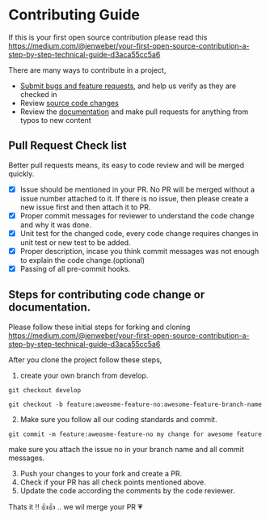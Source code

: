 # Contributing Guide

If this is your first open source contribution please read this https://medium.com/@jenweber/your-first-open-source-contribution-a-step-by-step-technical-guide-d3aca55cc5a6

There are many ways to contribute in a project,

* [Submit bugs and feature requests](https://github.com/Abjayon-Consultancy-Pvt-Ltd/ng-starter-kit/issues), and help us verify as they are checked in
* Review [source code changes](https://github.com/Abjayon-Consultancy-Pvt-Ltd/ng-starter-kit/pulls)
* Review the [documentation](https://github.com/Abjayon-Consultancy-Pvt-Ltd/ng-starter-kit/ng-starte-kit-docs) and make pull requests for anything from typos to new content

## Pull Request Check list

Better pull requests means, its easy to code review and will be merged quickly.

- [x] Issue should be mentioned in your PR. No PR will be merged without a issue number attached to it. If there is no issue, then please create a new issue first and then attach it to PR.
- [x] Proper commit messages for reviewer to understand the code change and why it was done.
- [x] Unit test for the changed code, every code change requires changes in unit test or new test to be added.
- [x] Proper description, incase you think commit messages was not enough to explain the code change.(optional)
- [x] Passing of all pre-commit hooks.

## Steps for contributing code change or documentation.

Please follow these initial steps for forking and cloning https://medium.com/@jenweber/your-first-open-source-contribution-a-step-by-step-technical-guide-d3aca55cc5a6

After you clone the project follow these steps,

1. create your own branch from develop.
```
git checkout develop

git checkout -b feature:aweosme-feature-no:awesome-feature-branch-name
```
2. Make sure you follow all our coding standards and commit.

```
git commit -m feature:aweosme-feature-no my change for awesome feature
```
make sure you attach the issue no in your branch name and all commit messages.

3. Push your changes to your fork and create a PR.
4. Check if your PR has all check points mentioned above.
5. Update the code according the comments by the code reviewer.

Thats it !! :thumbsup::thumbsup: .. we wil merge your PR :heartpulse:
